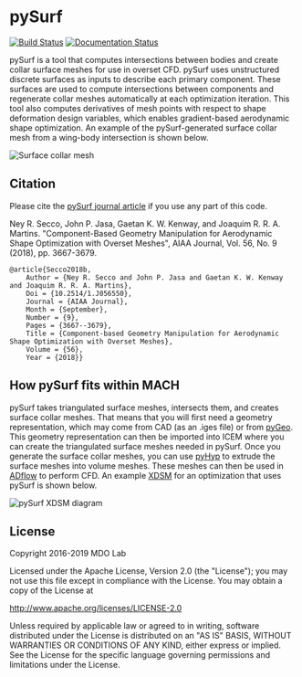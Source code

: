 pySurf
======
[![Build Status](https://dev.azure.com/mdolab/Private/_apis/build/status/mdolab.pysurf?repoName=mdolab%2Fpysurf&branchName=master)](https://dev.azure.com/mdolab/Private/_build/latest?definitionId=36&repoName=mdolab%2Fpysurf&branchName=master)
[![Documentation Status](https://readthedocs.com/projects/mdolab-pysurf/badge/?version=latest&token=067843d7a8abdc6f145c3207abe46d4d73bf44ad406656e48b06a15a4cfa37a7)](https://mdolab-pysurf.readthedocs-hosted.com/en/latest/?badge=latest)

pySurf is a tool that computes intersections between bodies and create collar surface meshes for use in overset CFD.
pySurf uses unstructured discrete surfaces as inputs to describe each primary component.
These surfaces are used to compute intersections between components and regenerate collar meshes automatically at each optimization iteration.
This tool also computes derivatives of mesh points with respect to shape deformation design variables, which enables gradient-based aerodynamic shape optimization.
An example of the pySurf-generated surface collar mesh from a wing-body intersection is shown below.

![Surface collar mesh](doc/collar_build_surf.png)

Citation
--------

Please cite the [pySurf journal article](https://arc.aiaa.org/doi/abs/10.2514/1.J056550) if you use any part of this code.

Ney R. Secco, John P. Jasa, Gaetan K. W. Kenway, and Joaquim R. R. A. Martins.  "Component-Based Geometry Manipulation for Aerodynamic Shape Optimization with Overset Meshes", AIAA Journal, Vol. 56, No. 9 (2018), pp. 3667-3679.

```
@article{Secco2018b,
	Author = {Ney R. Secco and John P. Jasa and Gaetan K. W. Kenway and Joaquim R. R. A. Martins},
	Doi = {10.2514/1.J056550},
	Journal = {AIAA Journal},
	Month = {September},
	Number = {9},
	Pages = {3667--3679},
	Title = {Component-based Geometry Manipulation for Aerodynamic Shape Optimization with Overset Meshes},
	Volume = {56},
	Year = {2018}}
```

How pySurf fits within MACH
---------------------------

pySurf takes triangulated surface meshes, intersects them, and creates surface collar meshes.
That means that you will first need a geometry representation, which may come from CAD (as an .iges file) or from [pyGeo](https://github.com/mdolab/pygeo).
This geometry representation can then be imported into ICEM where you can create the triangulated surface meshes needed in pySurf.
Once you generate the surface collar meshes, you can use [pyHyp](https://github.com/mdolab/pyhyp) to extrude the surface meshes into volume meshes.
These meshes can then be used in [ADflow](https://github.com/mdolab/adflow) to perform CFD.
An example [XDSM](https://github.com/mdolab/pyXDSM) for an optimization that uses pySurf is shown below.

![pySurf XDSM diagram](doc/pysurf_xdsm.png)

License
-------
Copyright 2016-2019 MDO Lab

Licensed under the Apache License, Version 2.0 (the "License");
you may not use this file except in compliance with the License.
You may obtain a copy of the License at

   http://www.apache.org/licenses/LICENSE-2.0

Unless required by applicable law or agreed to in writing, software
distributed under the License is distributed on an "AS IS" BASIS,
WITHOUT WARRANTIES OR CONDITIONS OF ANY KIND, either express or implied.
See the License for the specific language governing permissions and
limitations under the License.
